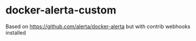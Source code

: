 # docker-alerta-custom
Based on https://github.com/alerta/docker-alerta but with contrib webhooks installed

